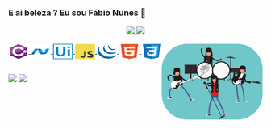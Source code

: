 ### E ai beleza ? Eu sou Fábio Nunes 👋

<div align="center">
  <a href="https://github.com/FabioNunesDev">
  <img height="140em" src="https://github-readme-stats.vercel.app/api?username=FabioNunesDEV&show_icons=true&theme=dracula&include_all_commits=true&count_private=true"/>
  <img height="140em" src="https://github-readme-stats.vercel.app/api/top-langs/?username=FabioNunesDEV&layout=compact&langs_count=7&theme=dracula"/>
</div>
  
<div style="display: inline_block"><br>
  <img align="center" alt="Dev-Csharp" height="30" width="40" src="https://github.com/FabioNunesDEV/FabioNunesDEV/blob/main/Icons/csharp-original.svg">
  <img align="center" alt="Dev-DotNet" height="30" width="40" src="https://github.com/FabioNunesDEV/FabioNunesDEV/blob/main/Icons/dot-net-original.svg">
  <img align="center" alt="Dev-UIPath" height="30" width="40" src="https://github.com/FabioNunesDEV/FabioNunesDEV/blob/main/Icons/uipath-3.svg">
  <img align="center" alt="Dev-JavaScript" height="30" width="40" src="https://github.com/FabioNunesDEV/FabioNunesDEV/blob/main/Icons/javascript-original.svg">
  <img align="center" alt="Dev-JQuery" height="30" width="40" src="https://github.com/FabioNunesDEV/FabioNunesDEV/blob/main/Icons/jquery-original.svg">
  <img align="center" alt="Dev-HTML" height="30" width="40" src="https://github.com/FabioNunesDEV/FabioNunesDEV/blob/main/Icons/html5-original.svg">
  <img align="center" alt="Dev-CSS" height="30" width="40" src="https://github.com/FabioNunesDEV/FabioNunesDEV/blob/main/Icons/css3-original.svg">
  <img align="right" alt="Dev-Gif" height="150" style="border-radius:50px;" src="https://github.com/FabioNunesDEV/FabioNunesDEV/blob/main/Icons/rock-and-roll-ramones.gif">
</div> 
  
##
  <div>
    <a href="https://www.linkedin.com/in/fabio-nunes-206737a2/" target="_blank"><img src="https://img.shields.io/badge/-LinkedIn-%230077B5?style=for-the-badge&logo=linkedin&logoColor=white" target="_blank"></a>
    <a href = "mailto:fabio.nunes@silo.com.vc"><img src="https://img.shields.io/badge/-Gmail-%23333?style=for-the-badge&logo=gmail&logoColor=white" target="_blank"></a>
  </div>

<!--
**FabioNunesDEV/FabioNunesDEV** is a ✨ _special_ ✨ repository because its `README.md` (this file) appears on your GitHub profile.

Here are some ideas to get you started:

- 🔭 I’m currently working on ...
- 🌱 I’m currently learning ...
- 👯 I’m looking to collaborate on ...
- 🤔 I’m looking for help with ...
- 💬 Ask me about ...
- 📫 How to reach me: ...
- 😄 Pronouns: ...
- ⚡ Fun fact: ...
-->


